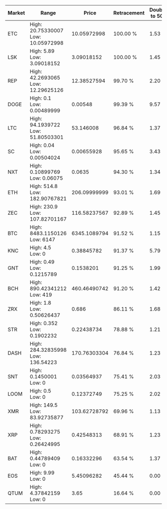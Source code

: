 | Market | Range | Price| Retracement | Doubles to 50% |
| --- | --- | --- | --- | --- |
| ETC | High: 20.75330007<br />Low: 10.05972998 | 10.05972998 | 100.00 % | 1.53 |
| LSK | High: 5.89<br />Low: 3.09018152 | 3.09018152 | 100.00 % | 1.45 |
| REP | High: 42.2693065<br />Low: 12.29625126 | 12.38527594 | 99.70 % | 2.20 |
| DOGE | High: 0.1<br />Low: 0.00489999 | 0.00548 | 99.39 % | 9.57 |
| LTC | High: 94.1939722<br />Low: 51.80503301 | 53.146008 | 96.84 % | 1.37 |
| SC | High: 0.04<br />Low: 0.00504024 | 0.00655928 | 95.65 % | 3.43 |
| NXT | High: 0.10899769<br />Low: 0.06075 | 0.0635 | 94.30 % | 1.34 |
| ETH | High: 514.8<br />Low: 182.90767821 | 206.09999999 | 93.01 % | 1.69 |
| ZEC | High: 230.9<br />Low: 107.82701167 | 116.58237567 | 92.89 % | 1.45 |
| BTC | High: 8483.1150126<br />Low: 6147 | 6345.1089794 | 91.52 % | 1.15 |
| KNC | High: 4.5<br />Low: 0 | 0.38845782 | 91.37 % | 5.79 |
| GNT | High: 0.49<br />Low: 0.1215789 | 0.1538201 | 91.25 % | 1.99 |
| BCH | High: 890.42341212<br />Low: 419 | 460.46490742 | 91.20 % | 1.42 |
| ZRX | High: 1.8<br />Low: 0.50626437 | 0.686 | 86.11 % | 1.68 |
| STR | High: 0.352<br />Low: 0.1902232 | 0.22438734 | 78.88 % | 1.21 |
| DASH | High: 284.32835998<br />Low: 136.54223 | 170.76303304 | 76.84 % | 1.23 |
| SNT | High: 0.1450001<br />Low: 0 | 0.03564937 | 75.41 % | 2.03 |
| LOOM | High: 0.5<br />Low: 0 | 0.12372749 | 75.25 % | 2.02 |
| XMR | High: 149.5<br />Low: 83.92735877 | 103.62728792 | 69.96 % | 1.13 |
| XRP | High: 0.78293275<br />Low: 0.26424995 | 0.42548313 | 68.91 % | 1.23 |
| BAT | High: 0.44789409<br />Low: 0 | 0.16332296 | 63.54 % | 1.37 |
| EOS | High: 9.99<br />Low: 0 | 5.45096282 | 45.44 % | 0.00 |
| QTUM | High: 4.37842159<br />Low: 0 | 3.65 | 16.64 % | 0.00 |
